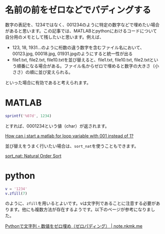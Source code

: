 # 名前の前をゼロなどでパディングする

数字の表記を、1234ではなく、001234のように特定の数字などで埋めたい場合があると思います。この記事では、MATLABとpythonにおけるコードについて自分用のメモとして残したいと思います。例えば、

- 123, 18, 1931...のように桁数の違う数字を含むファイル名において、00123.jpg, 00018.jpg, 01931.jpgのようにすると統一性が出る
- file1.txt, file2.txt, file10.txtを並び替えると、file1.txt, file10.txt, file2.txtという順番になる場合がある。ファイル名からゼロで埋めると数字の大きさ（小ささ）の順に並び変えられる。

といった場合に有効であると考えられます。

# MATLAB

```matlab
sprintf('%07d', 1234)
```

とすれば、0001234という値（char）が返されます。

[How can i start a matlab for loop variable with 001 instead of 1?](https://jp.mathworks.com/matlabcentral/answers/249084-how-can-i-start-a-matlab-for-loop-variable-with-001-instead-of-1)

並び替えをうまく行いたい場合は、`sort_nat`を使うこともできます。

[sort_nat: Natural Order Sort](https://jp.mathworks.com/matlabcentral/fileexchange/10959-sort_nat-natural-order-sort)

# python

```matlab
v = '1234'
v.zfill(7)
```

のように、`zfill`を用いるとよいです。vは文字列であることに注意する必要があります。他にも複数方法が存在するようです。以下のページが参考になりました。

[Pythonで文字列・数値をゼロ埋め（ゼロパディング） | note.nkmk.me](https://note.nkmk.me/python-zero-padding/)